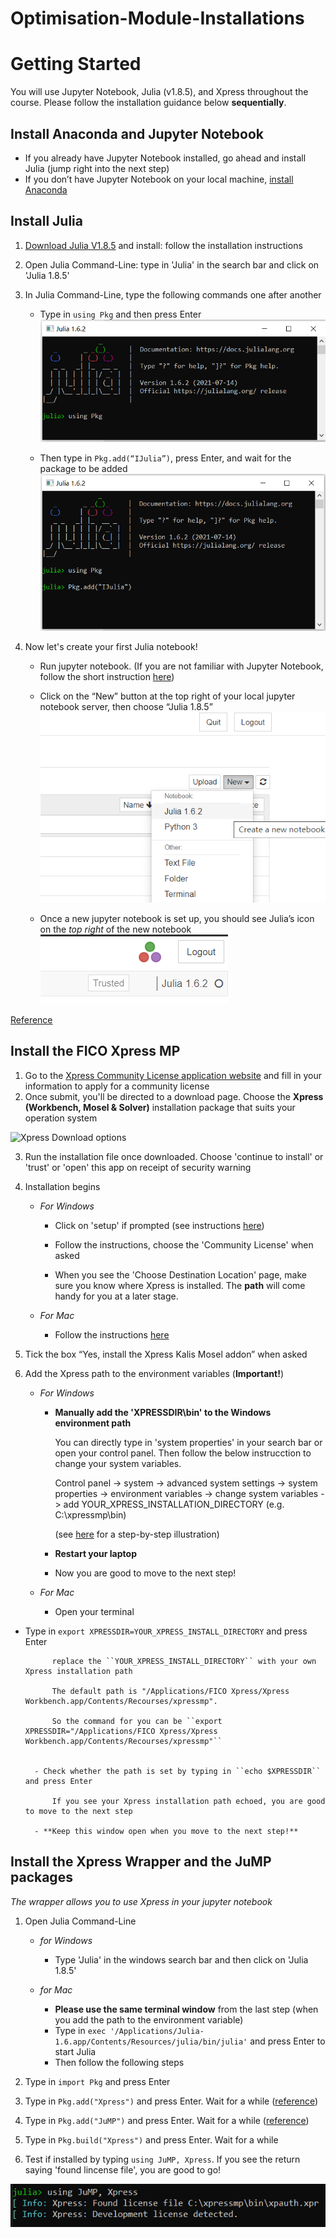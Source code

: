 # Optimisation-Module-Installations

# Getting Started
You will use Jupyter Notebook, Julia (v1.8.5), and Xpress throughout the course. Please follow the installation guidance below **sequentially**.

## Install Anaconda and Jupyter Notebook
- If you already have Jupyter Notebook installed, go ahead and install Julia (jump right into the next step)
- If you don’t have Jupyter Notebook on your local machine, [install Anaconda](https://www.anaconda.com/products/individual-d)

## Install Julia
1. [Download Julia V1.8.5](https://julialang.org/downloads/) and install: follow the installation instructions
2. Open Julia Command-Line: type in 'Julia' in the search bar and click on 'Julia 1.8.5'
3. In Julia Command-Line, type the following commands one after another

    - Type in ``using Pkg`` and then press Enter
![type using Pkg in Julia Command-Line](https://github.com/dajwani/Optimisation-Module-Installations/blob/main/static/Install_Julia_package1.PNG)

    - Then type in ``Pkg.add(“IJulia”)``, press Enter, and wait for the package to be added
![type using Pkg in Julia Command-Line](https://github.com/dajwani/Optimisation-Module-Installations/blob/main/static/Install_Julia_package2.PNG)

4. Now let's create your first Julia notebook!
    - Run jupyter notebook. (If you are not familiar with Jupyter Notebook, follow the short instruction [here](https://pythonforundergradengineers.com/opening-a-jupyter-notebook-on-windows.html)) 
    - Click on the “New” button at the top right of your local jupyter notebook server, then choose “Julia 1.8.5”
    ![create new Julia notebook](https://github.com/dajwani/Optimisation-Module-Installations/blob/main/static/Create_new_Julia_notebook.png)

    - Once a new jupyter notebook is set up, you should see Julia’s icon on the *top right* of the new notebook  
    ![check Julia's icon in newly-created notebook](https://github.com/dajwani/Optimisation-Module-Installations/blob/main/static/Create_new_Julia_notebook2.png)

[Reference](https://datatofish.com/add-julia-to-jupyter/)


## Install the FICO Xpress MP
1. Go to the [Xpress Community License application website](https://content.fico.com/xpress-optimization-community-license) and fill in your information to apply for a community license
2. Once submit, you'll be directed to a download page. Choose the **Xpress (Workbench, Mosel & Solver)** installation package that suits your operation system

![Xpress Download options](https://github.com/dajwani/Optimisation-Module-InstallationsPheobe-Sun/Julia-for-optimisation/blob/main/static/Install_Xpress.PNG)

3. Run the installation file once downloaded. Choose 'continue to install' or 'trust' or 'open' this app on receipt of security warning
4. Installation begins
    - *For Windows*
      
      - Click on 'setup' if prompted (see instructions [here](https://www.fico.com/fico-xpress-optimization/docs/latest/installguide/dhtml/chapinst1_sec_secwin.html))
      
      - Follow the instructions, choose the 'Community License' when asked
      
      - When you see the 'Choose Destination Location' page, make sure you know where Xpress is installed. The **path** will come handy for you at a later stage.
      
    - *For Mac*
      
      - Follow the instructions [here](https://www.fico.com/fico-xpress-optimization/docs/latest/installguide/dhtml/chapinst1_sec_secmac.html)
      

5. Tick the box “Yes, install the Xpress Kalis Mosel addon” when asked
6. Add the Xpress path to the environment variables (**Important!**)
    - *For Windows*
        - **Manually add the 'XPRESSDIR\bin' to the Windows environment path** 
    
           You can directly type in 'system properties' in your search bar or open your control panel. Then follow the below instrucction to change your system variables.
           
           Control panel -> system -> advanced system settings -> system properties -> environment variables -> change system variables -> add YOUR_XPRESS_INSTALLATION_DIRECTORY (e.g. C:\xpressmp\bin)
           
           (see [here](https://learn.sparkfun.com/tutorials/configuring-the-path-system-variable/all) for a step-by-step illustration)
        
        - **Restart your laptop**

        - Now you are good to move to the next step!
        
    - *For Mac*
        - Open your terminal

- Type in ``export XPRESSDIR=YOUR_XPRESS_INSTALL_DIRECTORY`` and press Enter

            replace the ``YOUR_XPRESS_INSTALL_DIRECTORY`` with your own Xpress installation path
            
            The default path is "/Applications/FICO Xpress/Xpress Workbench.app/Contents/Recourses/xpressmp". 
            
            So the command for you can be ``export XPRESSDIR="/Applications/FICO Xpress/Xpress Workbench.app/Contents/Recourses/xpressmp"``
            
            
        - Check whether the path is set by typing in ``echo $XPRESSDIR`` and press Enter
           
            If you see your Xpress installation path echoed, you are good to move to the next step
            
        - **Keep this window open when you move to the next step!**

<!--         Type ``. /Applications/FICO\ Xpress/xpressmp/bin/xpvars.sh`` in your terminal. Follow the instructions [here](https://www.fico.com/fico-xpress-optimization/docs/latest/installguide/dhtml/chapinst1_sec_secmac.html) -->

## Install the Xpress Wrapper and the JuMP packages
*The wrapper allows you to use Xpress in your jupyter notebook*
1. Open Julia Command-Line 
    - *for Windows* 
    
      - Type 'Julia' in the windows search bar and then click on 'Julia 1.8.5'
     
    - *for Mac*
      
      - **Please use the same terminal window** from the last step (when you add the path to the environment variable)
      - Type in ``exec '/Applications/Julia-1.6.app/Contents/Resources/julia/bin/julia'`` and press Enter to start Julia
      - Then follow the following steps
      
3. Type in ``import Pkg`` and press Enter
4. Type in ``Pkg.add("Xpress")`` and press Enter. Wait for a while ([reference](https://github.com/jump-dev/Xpress.jl))
5. Type in ``Pkg.add("JuMP")`` and press Enter. Wait for a while ([reference](https://jump.dev/JuMP.jl/stable/installation/))
6. Type in ``Pkg.build("Xpress")`` and press Enter. Wait  for a while
7. Test if installed by typing ``using JuMP, Xpress``. If you see the return saying 'found lincense file', you are good to go! 

![Xpress wrapper installation success](https://github.com/dajwani/Optimisation-Module-Installations/blob/main/static/Install_success.PNG)
